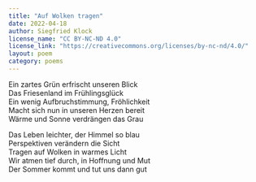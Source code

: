 ```yaml
---
title: "Auf Wolken tragen"
date: 2022-04-18
author: Siegfried Klock
license_name: "CC BY-NC-ND 4.0"
license_link: "https://creativecommons.org/licenses/by-nc-nd/4.0/"
layout: poem
category: poems
---
```

Ein zartes Grün erfrischt unseren Blick<br>
Das Friesenland im Frühlingsglück<br>
Ein wenig Aufbruchstimmung, Fröhlichkeit<br>
Macht sich nun in unseren Herzen bereit<br>
Wärme und Sonne verdrängen das Grau<br>

Das Leben leichter, der Himmel so blau<br>
Perspektiven verändern die Sicht<br>
Tragen auf Wolken in warmes Licht<br>
Wir atmen tief durch, in Hoffnung und Mut<br>
Der Sommer kommt und tut uns dann gut